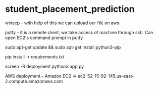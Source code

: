 # student_placement_prediction

winscp - with help of this we can upload our file on aws

putty - it is a remote client, we take access of machine through ssh. Can open EC2's command prompt in putty

sudo apt-get update && sudo apt-get install python3-pip

pip install -r requirements.txt

screen -R deployment python3 app.py

AWS deployment - Amazon EC2 => ec2-52-15-92-145.us-east-2.compute.amazonaws.com
